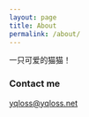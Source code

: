 ```yaml
---
layout: page
title: About
permalink: /about/
---
```


一只可爱的猫猫！

### Contact me

[yqloss@yqloss.net](mailto:yqloss@yqloss.net)

